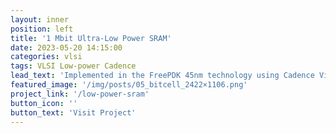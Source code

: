 ```yaml
---
layout: inner
position: left
title: '1 Mbit Ultra-Low Power SRAM'
date: 2023-05-20 14:15:00
categories: vlsi
tags: VLSI Low-power Cadence
lead_text: 'Implemented in the FreePDK 45nm technology using Cadence Virtuoso and Spectre.'
featured_image: '/img/posts/05_bitcell_2422×1106.png'
project_link: '/low-power-sram'
button_icon: ''
button_text: 'Visit Project'
---
```




